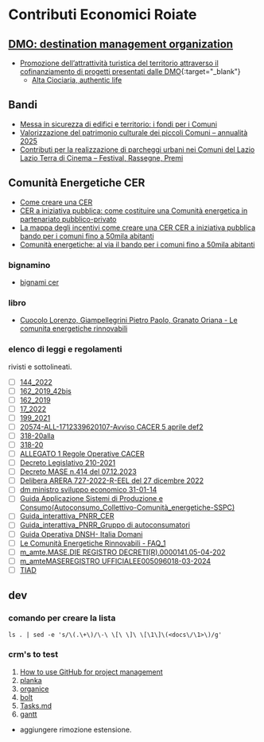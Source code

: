 <base target="_blank" rel="noopener noreferrer">

# Contributi Economici Roiate

## [DMO: destination management organization](https://www.visitlazio.com/dmo-destination-management-organization/)
- [Promozione dell’attrattività turistica del territorio attraverso il cofinanziamento di progetti presentati dalle DMO](https://www.lazioeuropa.it/bandi/promozione-dellattrattivita-turistica-del-territorio-attraverso-il-cofinanziamento-di-progetti-presentati-dalle-dmo/){:target="_blank"}
  - [Alta Ciociaria, authentic life](https://www.altaciociaria.it/)

## Bandi
- [Messa in sicurezza di edifici e territorio: i fondi per i Comuni](https://biblus.acca.it/contributi-messa-in-sicurezza-edifici-e-territorio/)
- [Valorizzazione del patrimonio culturale dei piccoli Comuni – annualità 2025](https://www.lazioeuropa.it/bandi/valorizzazione-del-patrimonio-culturale-dei-piccoli-comuni-annualita-2025/)
- [Contributi per la realizzazione di parcheggi urbani nei Comuni del Lazio](https://www.lazioeuropa.it/bandi/contributi-per-la-realizzazione-di-parcheggi-urbani-nei-comuni-del-lazio/)
[Lazio Terra di Cinema – Festival, Rassegne, Premi](https://www.lazioeuropa.it/bandi/lazio-terra-di-cinema-festival-rassegne-premi/)


## Comunità Energetiche CER
- [Come creare una CER](https://biblus.acca.it/come-creare-una-comunita-energetica-rinnovabile/)
- [CER a iniziativa pubblica: come costituire una Comunità energetica in partenariato pubblico-privato](https://biblus.acca.it/notizie/cer-a-iniziativa-pubblica-come-costituire-una-comunita-energetica-in-partenariato-pubblico-privato/)
- [La mappa degli incentivi come creare una CER CER a iniziativa pubblica bando per i comuni fino a 50mila abitanti](https://biblus.acca.it/comunita-energetiche-cer-decreto-incentivi/)
- [Comunità energetiche: al via il bando per i comuni fino a 50mila abitanti](https://biblus.acca.it/notizie/comunita-energetiche-al-via-il-bando-per-i-comuni-fino-a-50mila-abitanti/)

### bignamino
 - [bignami cer](<docs/bignami CER.pdf>)

### libro
 - [Cuocolo Lorenzo, Giampellegrini Pietro Paolo, Granato Oriana - Le comunita energetiche rinnovabili](docs/cer.epub)

### elenco di leggi e regolamenti
rivisti e sottolineati.
- [ ] [144_2022](<docs/144_2022.pdf>)
- [ ] [162_2019_42bis](<docs/162_2019_42bis.rtf>)
- [ ] [162_2019](<docs/162_2019.pdf>)
- [ ] [17_2022](<docs/17_2022.pdf>)
- [ ] [199_2021](<docs/199_2021.pdf>)
- [ ] [20574-ALL-1712339620107-Avviso CACER 5 aprile def2](<docs/20574-ALL-1712339620107-Avviso CACER 5 aprile def2.pdf>)
- [ ] [318-20alla](<docs/318-20alla.pdf>)
- [ ] [318-20](<docs/318-20.pdf>)
- [ ] [ALLEGATO 1 Regole Operative CACER](<docs/ALLEGATO 1 Regole Operative CACER.pdf>)
- [ ] [Decreto Legislativo 210-2021](<docs/Decreto Legislativo 210-2021.pdf>)
- [ ] [Decreto MASE n.414 del 07.12.2023](<docs/Decreto MASE n.414 del 07.12.2023.pdf>)
- [ ] [Delibera ARERA 727-2022-R-EEL del 27 dicembre 2022](<docs/Delibera ARERA 727-2022-R-EEL del 27 dicembre 2022.pdf>)
- [ ] [dm ministro sviluppo economico 31-01-14](<docs/dm ministro sviluppo economico 31-01-14 .pdf>)
- [ ] [Guida Applicazione Sistemi di Produzione e Consumo(Autoconsumo_Collettivo-Comunità_energetiche-SSPC)](<docs/Guida Applicazione Sistemi di Produzione e Consumo(Autoconsumo_Collettivo-Comunità_energetiche-SSPC).pdf>)
- [ ] [Guida_interattiva_PNRR_CER](<docs/Guida_interattiva_PNRR_CER.pdf>)
- [ ] [Guida_interattiva_PNRR_Gruppo di autoconsumatori](<docs/Guida_interattiva_PNRR_Gruppo di autoconsumatori.pdf>)
- [ ] [Guida Operativa DNSH- Italia Domani](<docs/Guida Operativa DNSH- Italia Domani.pdf>)
- [ ] [Le Comunità Energetiche Rinnovabili - FAQ_1](<docs/Le Comunità Energetiche Rinnovabili - FAQ_1.pdf>)
- [ ] [m_amte.MASE.DIE REGISTRO DECRETI(R).0000141.05-04-202](<docs/m_amte.MASE.DIE REGISTRO DECRETI(R).0000141.05-04-2024.pdf>)
- [ ] [m_amteMASEREGISTRO UFFICIALEE005096018-03-2024](<docs/m_amteMASEREGISTRO UFFICIALEE005096018-03-2024.pdf>)
- [ ] [TIAD](<docs/TIAD.pdf>)

## dev
 
### comando per creare la lista
```
ls . | sed -e 's/\(.\+\)/\-\ \[\ \]\ \[\1\]\(<docs\/\1>\)/g'
```

### crm's to test
1. [How to use GitHub for project management](https://graphite.dev/guides/github-project-management-guide)
2. [planka](https://github.com/plankanban/planka)
3. [organice](https://github.com/200ok-ch/organice)
4. [bolt](https://github.com/boltpkg/bolt)
5. [Tasks.md](https://github.com/boltpkg/bolt)
6. [gantt](https://github.com/DHTMLX/gantt)

- aggiungere rimozione estensione.

